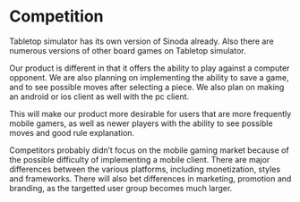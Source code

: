 # Competition
Tabletop simulator has its own version of Sinoda already. Also there are numerous versions of other board games on Tabletop simulator.

Our product is different in that it offers the ability to play against a computer opponent. We are also planning on implementing the ability to save a game, and to see possible moves after selecting a piece. We also plan on making an android or ios client as well with the pc client. 

This will make our product more desirable for users that are more frequently mobile gamers, as well as newer players with the ability to see possible moves and good rule explanation.

Competitors probably didn’t focus on the mobile gaming market because of the possible difficulty of implementing a mobile client. There are major differences between the various platforms, including monetization, styles and frameworks. There will also bet differences in marketing, promotion and branding, as the targetted user group becomes much larger.

